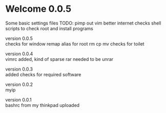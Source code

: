Welcome 0.0.5
========
Some basic settings files
TODO: pimp out vim
      better internet checks
      shell scripts to check root and install programs

version 0.0.5 <br>
checks for window remap
alias for root rm cp mv
checks for toilet

version 0.0.4 <br>
vimrc added, kind of sparse
rar needed to be unrar

version 0.0.3 <br>
added checks for required software

version 0.0.2 <br>
myip

version 0.0.1 <br>
bashrc from my thinkpad uploaded


